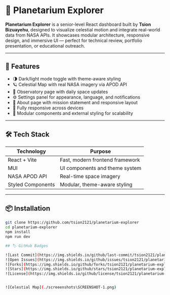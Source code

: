 # 🌌 Planetarium Explorer

**Planetarium Explorer** is a senior-level React dashboard built by **Tsion Bizuayehu**, designed to visualize celestial motion and integrate real-world data from NASA APIs. It showcases modular architecture, responsive design, and immersive UI — perfect for technical review, portfolio presentation, or educational outreach.

---

## 🚀 Features

- 🌗 Dark/light mode toggle with theme-aware styling  
- 🪐 Celestial Map with real NASA imagery via APOD API  
- 🔭 Observatory page with daily space updates  
- ⚙️ Settings panel for appearance, language, and notifications  
- 📄 About page with mission statement and responsive layout  
- 📱 Fully responsive across devices  
- 🧩 Modular components and external styling for scalability  

---

## 🛠️ Tech Stack

| Technology       | Purpose                          |
|------------------|----------------------------------|
| React + Vite     | Fast, modern frontend framework  |
| MUI              | UI components and theme system   |
| NASA APOD API    | Real-time space imagery          |
| Styled Components| Modular, theme-aware styling     |

---

## 📦 Installation

```bash
git clone https://github.com/tsion2121/planetarium-explorer
cd planetarium-explorer
npm install
npm run dev

## 🏷️ GitHub Badges

![Last Commit](https://img.shields.io/github/last-commit/tsion2121/planetarium-explorer)
![Open Issues](https://img.shields.io/github/issues/tsion2121/planetarium-explorer)
![Forks](https://img.shields.io/github/forks/tsion2121/planetarium-explorer?style=social)
![Stars](https://img.shields.io/github/stars/tsion2121/planetarium-explorer?style=social)
![License](https://img.shields.io/github/license/tsion2121/planetarium-explorer)


![Celestial Map](./screeenshots\SCREENSHOT-1.png)
